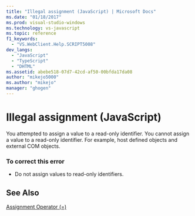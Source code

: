 ```yaml
---
title: "Illegal assignment (JavaScript) | Microsoft Docs"
ms.date: "01/18/2017"
ms.prod: visual-studio-windows
ms.technology: vs-javascript
ms.topic: reference
f1_keywords: 
  - "VS.WebClient.Help.SCRIPT5008"
dev_langs: 
  - "JavaScript"
  - "TypeScript"
  - "DHTML"
ms.assetid: abebe518-07d7-42cd-af50-00bfda17da08
author: "mikejo5000"
ms.author: "mikejo"
manager: "ghogen"
---
```

# Illegal assignment (JavaScript)
You attempted to assign a value to a read-only identifier. You cannot assign a value to a read-only identifier. For example, host defined objects and external COM objects.  
  
### To correct this error  
  
- Do not assign values to read-only identifiers.  
  
## See Also  
 [Assignment Operator (=)](../../javascript/reference/assignment-operator-decrement-equal-javascript.md)